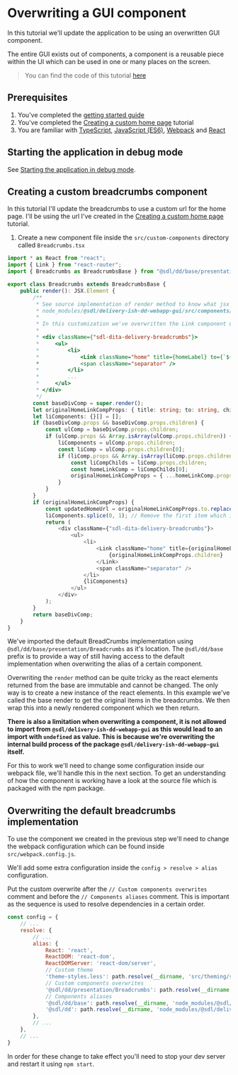 # Overwriting a GUI component

In this tutorial we'll update the application to be using an overwritten GUI component.

The entire GUI exists out of components, a component is a reusable piece within the UI which can be used in one or many places on the screen.

> You can find the code of this tutorial [here](../../custom-webapp/gui/src)

## Prerequisites

1. You've completed the [getting started guide](../Getting-started.md)
2. You've completed the [Creating a custom home page](./Creating-custom-homepage.md) tutorial
3. You are familiar with [TypeScript](https://egghead.io/courses/up-and-running-with-typescript), [JavaScript (ES6)](https://egghead.io/courses/learn-es6-ecmascript-2015), [Webpack](https://webpack.js.org/) and [React](https://egghead.io/courses/react-fundamentals)

## Starting the application in debug mode

See [Starting the application in debug mode](./Change-the-skin.md#starting-the-application-in-debug-mode).

## Creating a custom breadcrumbs component

In this tutorial I'll update the breadcrumbs to use a custom url for the home page.
I'll be using the url I've created in the [Creating a custom home page](./Creating-custom-homepage.md) tutorial.

1. Create a new component file inside the `src/custom-components` directory called `Breadcrumbs.tsx`

```typescript
import * as React from "react";
import { Link } from "react-router";
import { Breadcrumbs as BreadcrumbsBase } from "@sdl/dd/base/presentation/Breadcrumbs";

export class Breadcrumbs extends BreadcrumbsBase {
    public render(): JSX.Element {
        /**
         * See source implementation of render method to know what jsx is created:
         * node_modules/@sdl/delivery-ish-dd-webapp-gui/src/components/presentation/Breadcrumbs.tsx
         *
         * In this customization we've overwritten the Link component used for the Home item (className="home")
         *
         * <div className={"sdl-dita-delivery-breadcrumbs"}>
         *     <ul>
         *         <li>
         *             <Link className="home" title={homeLabel} to={`${path.getRootPath()}home`}>{homeLabel}</Link>
         *             <span className="separator" />
         *         </li>
         *         ...
         *     </ul>
         * </div>
         */
        const baseDivComp = super.render();
        let originalHomeLinkCompProps: { title: string; to: string, children: string } | undefined;
        let liComponents: {}[] = [];
        if (baseDivComp.props && baseDivComp.props.children) {
            const ulComp = baseDivComp.props.children;
            if (ulComp.props && Array.isArray(ulComp.props.children)) {
                liComponents = ulComp.props.children;
                const liComp = ulComp.props.children[0];
                if (liComp.props && Array.isArray(liComp.props.children)) {
                    const liCompChilds = liComp.props.children;
                    const homeLinkComp = liCompChilds[0];
                    originalHomeLinkCompProps = { ...homeLinkComp.props };
                }
            }
        }
        if (originalHomeLinkCompProps) {
            const updatedHomeUrl = originalHomeLinkCompProps.to.replace(/home$/gi, "productfamilylist");
            liComponents.splice(0, 1); // Remove the first item which is the Home link
            return (
                <div className={"sdl-dita-delivery-breadcrumbs"}>
                    <ul>
                        <li>
                            <Link className="home" title={originalHomeLinkCompProps.title} to={updatedHomeUrl}>
                                {originalHomeLinkCompProps.children}
                            </Link>
                            <span className="separator" />
                        </li>
                        {liComponents}
                    </ul>
                </div>
            );
        }
        return baseDivComp;
    }
}

```

We've imported the default BreadCrumbs implementation using `@sdl/dd/base/presentation/Breadcrumbs` as it's location. 
The `@sdl/dd/base` prefix is to provide a way of still having access to the default implementation when overwriting the alias of a certain component.

Overwriting the `render` method can be quite tricky as the react elements returned from the base are immutable and cannot be changed. 
The only way is to create a new instance of the react elements. 
In this example we've called the base render to get the original items in the breadcrumbs. We then wrap this into a newly rendered component which we then return.

**There is also a limitation when overwriting a component, it is not allowed to import from `@sdl/delivery-ish-dd-webapp-gui` as this would lead to an import with `undefined` as value.
This is because we're overwriting the internal build process of the package `@sdl/delivery-ish-dd-webapp-gui` itself.**

For this to work we'll need to change some configuration inside our webpack file, we'll handle this in the next section.
To get an understanding of how the component is working have a look at the source file which is packaged with the npm package.

## Overwriting the default breadcrumbs implementation

To use the component we created in the previous step we'll need to change the webpack configuration which can be found inside `src/webpack.config.js`.

We'll add some extra configuration inside the `config > resolve > alias` configuration.

Put the custom overwrite after the `// Custom components overwrites` comment and before the `// Components aliases` comment. 
This is important as the sequence is used to resolve dependencies in a certain order.

```javascript
const config = {
    // ...
    resolve: {
        // ...
        alias: {
            React: 'react',
            ReactDOM: 'react-dom',
            ReactDOMServer: 'react-dom/server',
            // Custom theme
            'theme-styles.less': path.resolve(__dirname, 'src/theming/styles.less'),
            // Custom components overwrites
            '@sdl/dd/presentation/Breadcrumbs': path.resolve(__dirname, 'src/custom-components/Breadcrumbs.tsx'),
            // Components aliases
            '@sdl/dd/base': path.resolve(__dirname, 'node_modules/@sdl/delivery-ish-dd-webapp-gui/dist/lib/components'),
            '@sdl/dd': path.resolve(__dirname, 'node_modules/@sdl/delivery-ish-dd-webapp-gui/dist/lib/components')
        },
        // ...
    },
    // ...
}
```

In order for these change to take effect you'll need to stop your dev server and restart it using `npm start`.